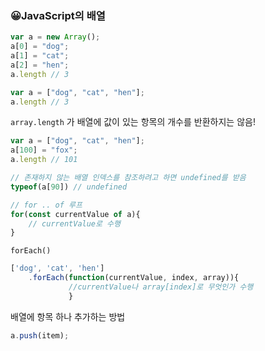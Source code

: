 ### 😀JavaScript의 배열

```js
var a = new Array();
a[0] = "dog";
a[1] = "cat";
a[2] = "hen";
a.length // 3

var a = ["dog", "cat", "hen"];
a.length // 3
```



`array.length` 가 배열에 값이 있는 항목의 개수를 반환하지는 않음!

```js
var a = ["dog", "cat", "hen"];
a[100] = "fox";
a.length // 101

// 존재하지 않는 배열 인덱스를 참조하려고 하면 undefined를 받음
typeof(a[90]) // undefined

// for .. of 루프
for(const currentValue of a){
    // currentValue로 수행
}
```



`forEach()`

```js
['dog', 'cat', 'hen']
    .forEach(function(currentValue, index, array)){
             //currentValue나 array[index]로 무엇인가 수행
             }
```



배열에 항목 하나 추가하는 방법

```js
a.push(item);
```


